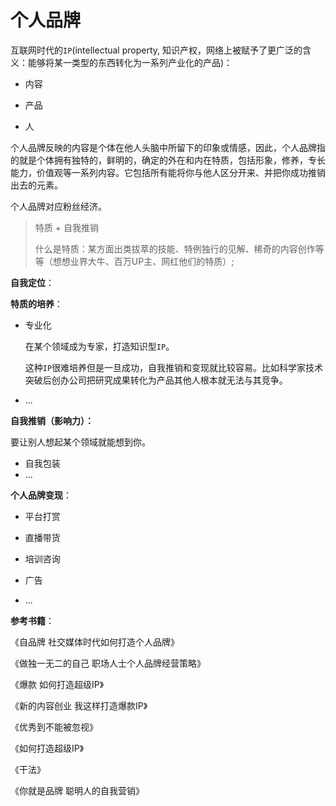 # 个人品牌

互联网时代的`IP`(intellectual property, 知识产权，网络上被赋予了更广泛的含义：能够将某一类型的东西转化为一系列产业化的产品)：

+ 内容
+ 产品

+ 人

个人品牌反映的内容是个体在他人头脑中所留下的印象或情感，因此，个人品牌指的就是个体拥有独特的，鲜明的，确定的外在和内在特质，包括形象，修养，专长能力，价值观等一系列内容。它包括所有能将你与他人区分开来、并把你成功推销出去的元素。

个人品牌对应粉丝经济。

> 特质 + 自我推销
>
> 什么是特质：某方面出类拔萃的技能、特例独行的见解、稀奇的内容创作等等（想想业界大牛、百万UP主、网红他们的特质）;

**自我定位**：



**特质的培养**：

+ 专业化

  在某个领域成为专家，打造知识型`IP`。

  这种`IP`很难培养但是一旦成功，自我推销和变现就比较容易。比如科学家技术突破后创办公司把研究成果转化为产品其他人根本就无法与其竞争。

+ ...

**自我推销（影响力）：**

要让别人想起某个领域就能想到你。

+ 自我包装
+ ...

**个人品牌变现**：

+ 平台打赏
+ 直播带货
+ 培训咨询
+ 广告

+ ...



**参考书籍**：

《自品牌 社交媒体时代如何打造个人品牌》

《做独一无二的自己 职场人士个人品牌经营策略》

《爆款 如何打造超级IP》

《新的内容创业 我这样打造爆款IP》

《优秀到不能被忽视》

《如何打造超级IP》

《干法》

《你就是品牌 聪明人的自我营销》

